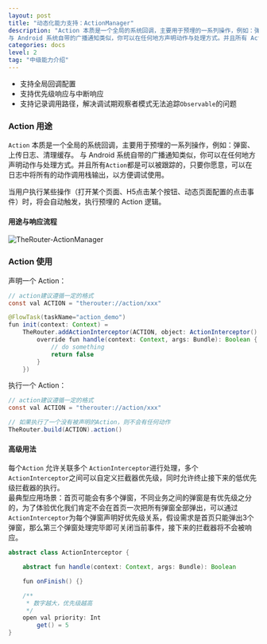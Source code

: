```yaml
---
layout: post
title: "动态化能力支持：ActionManager"
description: "Action 本质是一个全局的系统回调，主要用于预埋的一系列操作，例如：弹窗、上传日志、清理缓存。
与 Android 系统自带的广播通知类似，你可以在任何地方声明动作与处理方式。并且所有 Action 都是可以被跟踪的，只要你愿意，可以在日志中将所有的动作调用栈输出，以方便调试使用。"
categories: docs
level: 2
tag: "中级能力介绍"
---
```



* 支持全局回调配置
* 支持优先级响应与中断响应
* 支持记录调用路径，解决调试期观察者模式无法追踪`Observable`的问题 

### Action 用途

`Action` 本质是一个全局的系统回调，主要用于预埋的一系列操作，例如：弹窗、上传日志、清理缓存。
与 Android 系统自带的广播通知类似，你可以在任何地方声明动作与处理方式。并且所有`Action`都是可以被跟踪的，只要你愿意，可以在日志中将所有的动作调用栈输出，以方便调试使用。

当用户执行某些操作（打开某个页面、H5点击某个按钮、动态页面配置的点击事件）时，将会自动触发，执行预埋的 Action 逻辑。


#### 用途与响应流程

<img src="https://s1.ax1x.com/2022/06/08/XrUy8g.png" class="blog-img" alt="TheRouter-ActionManager">  

### Action 使用

声明一个 Action：

```java
// action建议遵循一定的格式
const val ACTION = "therouter://action/xxx"

@FlowTask(taskName="action_demo")
fun init(context: Context) =
    TheRouter.addActionInterceptor(ACTION, object: ActionInterceptor() {
        override fun handle(context: Context, args: Bundle): Boolean {
            // do something
            return false
        }
    })
```

执行一个 Action：

```java
// action建议遵循一定的格式
const val ACTION = "therouter://action/xxx"

// 如果执行了一个没有被声明的Action，则不会有任何动作
TheRouter.build(ACTION).action()
```

#### 高级用法  

每个`Action` 允许关联多个 `ActionInterceptor`进行处理，多个`ActionInterceptor`之间可以自定义拦截器优先级，同时允许终止接下来的低优先级拦截器的执行。  
最典型应用场景：首页可能会有多个弹窗，不同业务之间的弹窗是有优先级之分的，为了体验优化我们肯定不会在首页一次把所有弹窗全部弹出，可以通过`ActionInterceptor`为每个弹窗声明好优先级关系，假设需求是首页只能弹出3个弹窗，那么第三个弹窗处理完毕即可关闭当前事件，接下来的拦截器将不会被响应。  

```java
abstract class ActionInterceptor {

    abstract fun handle(context: Context, args: Bundle): Boolean

    fun onFinish() {}

    /**
     * 数字越大，优先级越高
     */
    open val priority: Int
        get() = 5
}
```

